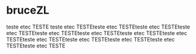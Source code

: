# bruceZL
teste etec
TESTE
teste etec
TESTEteste etec
TESTEteste etec
TESTEteste etec
TESTEteste etec
TESTEteste etec
TESTEteste etec
TESTEteste etec
TESTEteste etec
TESTEteste etec
TESTEteste etec
TESTEteste etec
TESTEteste etec
TESTE

